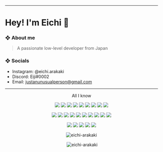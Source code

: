 ***
<h1 align="left">Hey! I'm Eichi 👋</h1>

### ❖ About me
> A passionate low-level developer from Japan

### ❖ Socials
- Instagram: @eichi.arakaki
- Discord: Eiji#0002
- Email: justanunusualperson@gmail.com

---
<p align="center"> All I know </p>
<p align="center"> 
 <img src="https://img.shields.io/badge/C-00599C?style=for-the-badge&logo=c&logoColor=white"/>
 <img src="https://img.shields.io/badge/C%2B%2B-00599C?style=for-the-badge&logo=c%2B%2B&logoColor=white"/>
 <img src="https://img.shields.io/badge/Nim-FFDF00?style=for-the-badge&logo=nim&logoColor=black"/>
 <img src="https://img.shields.io/badge/Go-00ADD8?style=for-the-badge&logo=go&logoColor=white"/>
 <img src="https://img.shields.io/badge/Haskell-5D4F85?style=for-the-badge&logo=haskell&logoColor=white"/>
 <img src="https://img.shields.io/badge/Rust-black?style=for-the-badge&logo=rust&logoColor=#E57324"/>
 <img src="https://img.shields.io/badge/Clojure-5881D8?style=for-the-badge&logo=clojure&logoColor=white"/>
 <img src="https://img.shields.io/badge/Python-FFD43B?style=for-the-badge&logo=python&logoColor=darkgreen"/>
 <img src="https://img.shields.io/badge/JavaScript-323330?style=for-the-badge&logo=javascript&logoColor=F7DF1E"/>
<p align="center"> 
 <img src="https://img.shields.io/badge/WebAssembly-654FF0?style=for-the-badge&logo=WebAssembly&logoColor=white"/>
 <img src="https://img.shields.io/badge/Numpy-777BB4?style=for-the-badge&logo=numpy&logoColor=white"/>
 <img src="https://img.shields.io/badge/Pandas-2C2D72?style=for-the-badge&logo=pandas&logoColor=white"/> 
 <img src="https://img.shields.io/badge/HTML5-E34F26?style=for-the-badge&logo=html5&logoColor=white"/>
 <img src="https://img.shields.io/badge/CSS3-1572B6?style=for-the-badge&logo=css3&logoColor=white"/>
 <img src="https://img.shields.io/badge/Sass-CC6699?style=for-the-badge&logo=sass&logoColor=white"/>
 <img src="https://img.shields.io/badge/json-5E5C5C?style=for-the-badge&logo=json&logoColor=white"/>
 <img src="https://img.shields.io/badge/TensorFlow-FF6F00?style=for-the-badge&logo=tensorflow&logoColor=white"/>
 <img src="https://img.shields.io/badge/MySQL-005C84?style=for-the-badge&logo=mysql&logoColor=white"/>
 <img src="https://img.shields.io/badge/Docker-2CA5E0?style=for-the-badge&logo=docker&logoColor=white"/>
<p align="center"> 
 <img src="https://img.shields.io/badge/Windows-0078D6?style=for-the-badge&logo=windows&logoColor=white"/>
 <img src="https://img.shields.io/badge/Linux-FCC624?style=for-the-badge&logo=linux&logoColor=black"/>
 <img src="https://img.shields.io/badge/Zorin%20OS-0CC1F3?style=for-the-badge&logo=zorin&logoColor=white"/>
 <img src="https://img.shields.io/badge/manjaro-35BF5C?style=for-the-badge&logo=manjaro&logoColor=white"/>
 <img src="https://img.shields.io/badge/Arch_Linux-1793D1?style=for-the-badge&logo=arch-linux&logoColor=white"/>
</p>



<p align="center"> <img align="center" src="https://github-readme-stats.vercel.app/api/top-langs?username=eichi-arakaki&show_icons=true&title_color=ffffff&text_color=ffffff&bg_color=0d1219&hide_border=true&locale=en&layout=compact" alt="eichi-arakaki" /></p>

<p align="center"> &nbsp;<img align="center" src="https://github-readme-stats.vercel.app/api?username=eichi-arakaki&show_icons=true&title_color=ffffff&text_color=ffffff&bg_color=0d1219&hide_border=true&locale=en" alt="eichi-arakaki" /></p>
